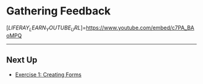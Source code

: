 # Gathering Feedback

[$LIFERAY_LEARN_YOUTUBE_URL$]=https://www.youtube.com/embed/c7PA_BAoMPQ

---

## Next Up

* [Exercise 1: Creating Forms](./exercise-1-creating-forms.md)